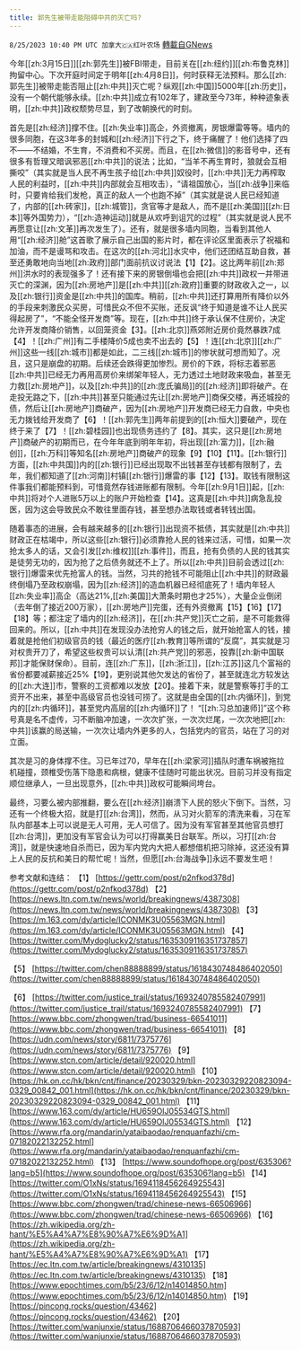 ```yaml
---
title: 郭先生被带走能阻碍中共的灭亡吗?
---
```

`8/25/2023 10:40 PM UTC 加拿大🇨🇦红叶农场` [轉載自GNews](https://gnews.org/articles/1599759)

今年[[zh:3月15日]][[zh:郭先生]]被FBI带走，目前关在[[zh:纽约]][[zh:布鲁克林]]拘留中心。下次开庭时间定于明年[[zh:4月8日]]，何时获释无法预料。那么[[zh:郭先生]]被带走能否阻止[[zh:中共]]灭亡呢？纵观[[zh:中国]]5000年[[zh:历史]]，没有一个朝代能够永续。[[zh:中共]]成立有102年了，建政至今73年，种种迹象表明，[[zh:中共]]政权颓势尽显，到了改朝换代的时刻。

首先是[[zh:经济]]撑不住。[[zh:失业率]]高企，外资撤离，房银爆雷等等。墙内的很多同胞，在这3年多的封城和[[zh:经济]]下行之下，终于痛醒了！他们选择了四不——不结婚，不生育，不消费和不买房。而且，在[[zh:微信]]的影音号中，还有很多有哲理又暗讽邪恶[[zh:中共]]的说法；比如，“当羊不再生育时，狼就会互相撕咬”（其实就是当人民不再生孩子给[[zh:中共]]奴役时，[[zh:中共]]无力再榨取人民的利益时，[[zh:中共]]内部就会互相攻击），“请祖国放心，当[[zh:战争]]来临时，只要肯给我们发枪，真正的敌人一个也跑不掉”（其实就是说人民已经知道了，内部的[[zh:砖家]]，[[zh:城管]]，贪官等才是敌人，而不是[[zh:美国]][[zh:日本]]等外国势力），“[[zh:造神运动]]就是从欢呼到诅咒的过程”（其实就是说人民不再愿意让[[zh:文革]]再次发生了）。还有，就是很多墙内同胞，当看到其他人用“[[zh:经济]]舱”这首歌了展示自己出国的影片时，都在评论区里面表示了祝福和加油，而不是谩骂和攻击。在这次的[[zh:河北]]水灾中，他们还团结互助自救，甚至还勇敢地向当地[[zh:政府]]部门面前抗议讨说法【1】【2】。这比两年前[[zh:郑州]]洪水时的表现强多了！还有接下来的房银倒塌也会把[[zh:中共]]政权一并带进灭亡的深渊，因为[[zh:房地产]]是[[zh:中共]][[zh:政府]]重要的财政收入之一，以及[[zh:银行]]资金是[[zh:中共]]的国库。稍前，[[zh:中共]]还打算用所有降价以外的手段来刺激民众买房，可惜民众不但不买账，还反讽“终于知道是谁不让人民买得起房了”，“不能全怪开发商”等。现在，[[zh:中共]]终于承认保不住房价，决定允许开发商降价销售，以回笼资金【3】。[[zh:北京]]燕郊附近房价竟然暴跌7成【4】！[[zh:广州]]有二手楼降价5成也卖不出去的【5】！连[[zh:北京]][[zh:广州]]这些一线[[zh:城市]]都是如此，二三线[[zh:城市]]的惨状就可想而知了。况且，这只是崩盘的初期。后续还会跌得更加惨烈。房价的下跌，将标志着邪恶[[zh:中共]]已经无力再用高房价来绑架年轻人，无力透过土地财政来吸血，甚至无力救[[zh:房地产]]，以及[[zh:中共]]的[[zh:庞氏骗局]]的[[zh:经济]]即将破产。在走投无路之下，[[zh:中共]]甚至只能通过先让[[zh:房地产]]商保交楼，再还城投的债，然后让[[zh:房地产]]商破产，因为[[zh:房地产]]开发商已经无力自救，中央也无力拨钱给开发商了【6】！[[zh:郭先生]]两年前提到的[[zh:恒大]]要破产，现在终于来了【7】！[[zh:碧桂园]]也出现债务违约了【8】。其实，这只是[[zh:房地产]]商破产的初期而已，在今年年底到明年年初，将出现[[zh:富力]]，[[zh:融创]]，[[zh:万科]]等知名[[zh:房地产]]商破产的现象【9】【10】【11】。[[zh:银行]]方面，[[zh:中共国]]内的[[zh:银行]]已经出现取不出钱甚至存钱都有限制了，去年，我们都知道了[[zh:河南]]村镇[[zh:银行]]爆雷的事【12】【13】。取钱有限制这件事我们都能预料到，可惜竟然存钱进账都有限制。今年[[zh:9月1日]]起，[[zh:中共]]将对个人进账5万以上的账户开始检查【14】。这真是[[zh:中共]]病急乱投医，因为这会导致民众不敢往里面存钱，甚至想办法取钱或者转钱出国。

随着事态的进展，会有越来越多的[[zh:银行]]出现资不抵债，其实就是[[zh:中共]]财政正在枯竭中，所以这些[[zh:银行]]必须靠抢人民的钱来过活，可惜，如果一次抢太多人的话，又会引发[[zh:维权]][[zh:事件]]，而且，抢有负债的人民的钱其实是徒劳无功的，因为抢了之后债务就还不上了。所以[[zh:中共]]目前会透过[[zh:银行]]爆雷来优先抢富人的钱。当然，习共的抢钱不可能阻止[[zh:中共]]的财政最终倒塌乃至政权崩塌，因为[[zh:经济]]的造血机器已经彻底死了！墙内年轻人[[zh:失业率]]高企（高达21%,[[zh:美国]]大萧条时期也才25%），大量企业倒闭（去年倒了接近200万家），[[zh:房地产]]完蛋，还有外资撤离【15】【16】【17】【18】等；都注定了墙内的[[zh:经济]]，在[[zh:共产党]]灭亡之前，是不可能救得回来的。所以，[[zh:中共]]在发现没办法抢穷人的钱之后，就开始抢富人的钱，接着就是抢他们初级官员的钱（最近的医疗[[zh:教育]]等所谓的“反腐”，其实就是习对权贵开刀了，希望这些权贵可以认清[[zh:共产党]]的邪恶，投靠[[zh:新中国联邦]]才能保财保命）。目前，连[[zh:广东]]，[[zh:浙江]]，[[zh:江苏]]这几个富裕的省份都要减薪接近25%【19】，更别说其他欠发达的省份了，甚至就连北方较发达的[[zh:大连]]市，警察的工资都难以发放【20】。接着下来，就是警察等打手的工资开不出来，甚至中高级官员也没钱可捞了。这就是由全国的[[zh:内循环]]，到党内的[[zh:内循环]]，甚至党内高层的[[zh:内循环]]了！ “[[zh:习总加速师]]”这个称号真是名不虚传，习不断脑冲加速，一次次扩张，一次次烂尾，一次次地把[[zh:中共]]该赢的局送输，一次次让墙内外更多的人，包括党内的官员，站在了习的对立面。

其次是习的身体撑不住。习已年过70，早年在[[zh:梁家河]]插队时遭车祸被拖拉机碰撞，颈椎受伤落下隐患和病根，健康不佳随时可能出状况。目前习并没有指定顺位继承人，一旦出现意外，[[zh:中共]]政权可能瞬间垮台。

最终，习要么被内部推翻，要么在[[zh:经济]]崩溃下人民的怒火下倒下。当然，习还有一个终极大招，就是打[[zh:台湾]]，然而，从习对火箭军的清洗来看，习在军队内部基本上可以说是无人可用，无人可信了。因为没有军官甚至其他官员想打[[zh:台湾]]，更加没有军官会认为可以打得赢美日台联军。所以，习打[[zh:台湾]]，就是快速地自杀而已，因为军内党内大把人都想借机把习除掉，这还没有算上人民的反抗和美日的帮忙呢！当然，但愿[[zh:台海战争]]永远不要发生吧！

 参考文献和连结：
【1】	[https://gettr.com/post/p2nfkod378d](https://gettr.com/post/p2nfkod378d)
【2】	[https://news.ltn.com.tw/news/world/breakingnews/4387308](https://news.ltn.com.tw/news/world/breakingnews/4387308)
【3】	[https://m.163.com/dy/article/ICONMK3U05563MGN.html](https://m.163.com/dy/article/ICONMK3U05563MGN.html)
【4】	[https://twitter.com/Mydoglucky2/status/1635309116351737857](https://twitter.com/Mydoglucky2/status/1635309116351737857)

【5】	[https://twitter.com/chen88888899/status/1618430748486402050](https://twitter.com/chen88888899/status/1618430748486402050)

【6】	[https://twitter.com/justice_trail/status/1693240785582407991](https://twitter.com/justice_trail/status/1693240785582407991)
【7】	[https://www.bbc.com/zhongwen/trad/business-66541011](https://www.bbc.com/zhongwen/trad/business-66541011)
【8】	[https://udn.com/news/story/6811/7375776](https://udn.com/news/story/6811/7375776)
【9】	[https://www.stcn.com/article/detail/920020.html](https://www.stcn.com/article/detail/920020.html)
【10】	[https://hk.on.cc/hk/bkn/cnt/finance/20230329/bkn-20230329220823094-0329_00842_001.html](https://hk.on.cc/hk/bkn/cnt/finance/20230329/bkn-20230329220823094-0329_00842_001.html)
【11】	[https://www.163.com/dy/article/HU659OIJ05534GTS.html](https://www.163.com/dy/article/HU659OIJ05534GTS.html)
【12】	[https://www.rfa.org/mandarin/yataibaodao/renquanfazhi/cm-07182022132252.html](https://www.rfa.org/mandarin/yataibaodao/renquanfazhi/cm-07182022132252.html)
【13】	[https://www.soundofhope.org/post/635306?lang=b5](https://www.soundofhope.org/post/635306?lang=b5)
【14】	[https://twitter.com/O1xNs/status/1694118456264925543](https://twitter.com/O1xNs/status/1694118456264925543)
【15】	[https://www.bbc.com/zhongwen/trad/chinese-news-66506966](https://www.bbc.com/zhongwen/trad/chinese-news-66506966)
【16】	[https://zh.wikipedia.org/zh-hant/%E5%A4%A7%E8%90%A7%E6%9D%A1](https://zh.wikipedia.org/zh-hant/%E5%A4%A7%E8%90%A7%E6%9D%A1)
【17】	[https://ec.ltn.com.tw/article/breakingnews/4310135](https://ec.ltn.com.tw/article/breakingnews/4310135)
【18】	[https://www.epochtimes.com/b5/23/6/12/n14014850.htm](https://www.epochtimes.com/b5/23/6/12/n14014850.htm)
【19】	[https://pincong.rocks/question/43462](https://pincong.rocks/question/43462)
【20】	[https://twitter.com/wanjunxie/status/1688706466037870593](https://twitter.com/wanjunxie/status/1688706466037870593)
         

